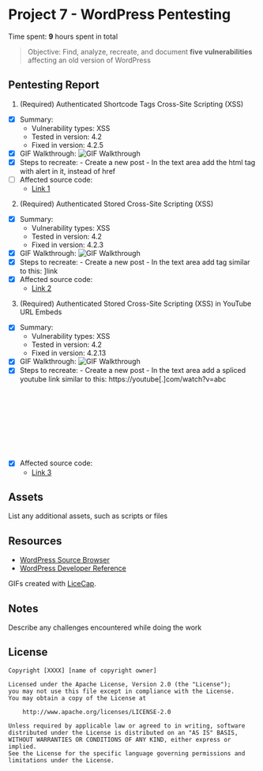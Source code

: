 # Project 7 - WordPress Pentesting

Time spent: **9** hours spent in total

> Objective: Find, analyze, recreate, and document **five vulnerabilities** affecting an old version of WordPress

## Pentesting Report

1. (Required) Authenticated Shortcode Tags Cross-Site Scripting (XSS)
  - [X] Summary: 
    - Vulnerability types: XSS
    - Tested in version: 4.2
    - Fixed in version: 4.2.5
  - [X] GIF Walkthrough: <img src='https://imgur.com/kKY2oWQ.gif' title='GIF Walkthrough' width='' alt='GIF Walkthrough' />
  - [X] Steps to recreate: 
          - Create a new post
          - In the text area add the html tag <a> with alert in it, instead of href
  - [ ] Affected source code:
    - [Link 1](https://github.com/WordPress/WordPress/commit/f72b21af23da6b6d54208e5c1d65ececdaa109c8)
2. (Required) Authenticated Stored Cross-Site Scripting (XSS)
  - [X] Summary: 
    - Vulnerability types: XSS
    - Tested in version: 4.2
    - Fixed in version: 4.2.3
  - [X] GIF Walkthrough: <img src='https://imgur.com/bdQFOZQ.gif' title='GIF Walkthrough' width='' alt='GIF Walkthrough' />
  - [X] Steps to recreate: 
          - Create a new post
          - In the text area add tag similar to this: <a href="[caption code=">]</a><a title=" onmouseover=alert('test')  ">link</a>
  - [X] Affected source code:
    - [Link 2](https://core.trac.wordpress.org/browser/branches/4.2?rev=33360)
3. (Required) Authenticated Stored Cross-Site Scripting (XSS) in YouTube URL Embeds
  - [X] Summary: 
    - Vulnerability types: XSS
    - Tested in version: 4.2
    - Fixed in version: 4.2.13
  - [X] GIF Walkthrough: <img src='https://imgur.com/H7V8V1f.gif' title='GIF Walkthrough' width='' alt='GIF Walkthrough' />
  - [X] Steps to recreate:
          - Create a new post
          - In the text area add a spliced youtube link similar to this: https://youtube[.]com/watch?v=abc<svg onload=alert(1)>
  - [X] Affected source code:
    - [Link 3](https://github.com/WordPress/WordPress/commit/419c8d97ce8df7d5004ee0b566bc5e095f0a6ca8)

## Assets

List any additional assets, such as scripts or files

## Resources

- [WordPress Source Browser](https://core.trac.wordpress.org/browser/)
- [WordPress Developer Reference](https://developer.wordpress.org/reference/)

GIFs created with [LiceCap](http://www.cockos.com/licecap/).

## Notes

Describe any challenges encountered while doing the work

## License

    Copyright [XXXX] [name of copyright owner]

    Licensed under the Apache License, Version 2.0 (the "License");
    you may not use this file except in compliance with the License.
    You may obtain a copy of the License at

        http://www.apache.org/licenses/LICENSE-2.0

    Unless required by applicable law or agreed to in writing, software
    distributed under the License is distributed on an "AS IS" BASIS,
    WITHOUT WARRANTIES OR CONDITIONS OF ANY KIND, either express or implied.
    See the License for the specific language governing permissions and
    limitations under the License.
